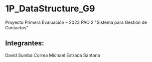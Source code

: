 # 1P_DataStructure_G9
Proyecto Primera Evaluación – 2023 PAO 2 "Sistema para Gestión de Contactos"
## Integrantes:
David Sumba Correa
Michael Estrada Santana
